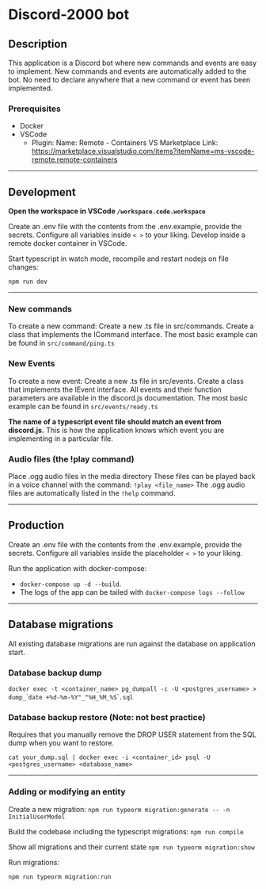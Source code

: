 # Discord-2000 bot

## Description
This application is a Discord bot where new commands and events are easy to implement. New commands and events are automatically added to the bot. No need to declare anywhere that a new command or event has been implemented.

### Prerequisites
* Docker
* VSCode
    * Plugin: 
        Name: Remote - Containers VS Marketplace Link: https://marketplace.visualstudio.com/items?itemName=ms-vscode-remote.remote-containers

---

## Development

**Open the workspace in VSCode `/workspace.code.workspace`**

Create an .env file with the contents from the .env.example, provide the secrets. Configure all variables inside `< >` to your liking.
Develop inside a remote docker container in VSCode.

Start typescript in watch mode, recompile and restart nodejs on file changes:

`npm run dev`

---

### New commands
To create a new command:
Create a new .ts file in src/commands. Create a class that implements the ICommand interface.
The most basic example can be found in `src/command/ping.ts`

### New Events

To create a new event:
Create a new .ts file in src/events. Create a class that implements the IEvent interface.
All events and their function parameters are available in the discord.js documentation. The most basic example can be found in `src/events/ready.ts`

**The name of a typescript event file should match an event from discord.js.** This is how the application knows which event you are implementing in a particular file.

### Audio files (the !play command)

Place .ogg audio files in the media directory
These files can be played back in a voice channel with the command:
`!play <file_name>`
The .ogg audio files are automatically listed in the `!help` command.

---

## Production

Create an .env file with the contents from the .env.example, provide the secrets. Configure all variables inside the placeholder `< >` to your liking.

Run the application with docker-compose:
* `docker-compose up -d --build`. 
* The logs of the app can be tailed with `docker-compose logs --follow`

---

## Database migrations

All existing database migrations are run against the database on application start.

### Database backup dump
`docker exec -t <container_name> pg_dumpall -c -U <postgres_username> > dump_`\``date +%d-%m-%Y"_"%H_%M_%S`\``.sql`

### Database backup restore (Note: not best practice)
Requires that you manually remove the DROP USER statement from the SQL dump when you want to restore.

`cat your_dump.sql | docker exec -i <container_id> psql -U <postgres_username> <database_name>`

---
### Adding or modifying an entity

Create a new migration:
`npm run typeorm migration:generate -- -n InitialUserModel`

Build the codebase including the typescript migrations:
`npm run compile`

Show all migrations and their current state
`npm run typeorm migration:show`

Run migrations:

`npm run typeorm migration:run`
